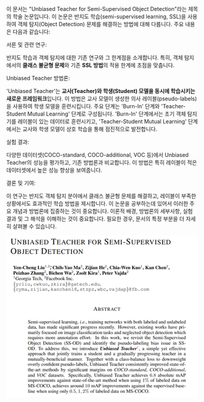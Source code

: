 이 문서는 "Unbiased Teacher for Semi-Supervised Object Detection"라는 제목의 학술 논문입니다. 이 논문은 반지도 학습(semi-supervised learning, SSL)을 사용하여 객체 탐지(Object Detection) 문제를 해결하는 방법에 대해 다룹니다. 주요 내용은 다음과 같습니다:

서론 및 관련 연구:

반지도 학습과 객체 탐지에 대한 기존 연구와 그 한계점을 소개합니다. 특히, 객체 탐지에서의 **클래스 불균형 문제**와 기존 **SSL 방법**의 적용 한계에 초점을 맞춥니다.

Unbiased Teacher 방법론:

'Unbiased Teacher'는 **교사(Teacher)와 학생(Student) 모델을 동시에 학습시키는 새로운 프레임워크**입니다. 이 방법은 교사 모델이 생성한 의사 레이블(pseudo-labels)을 사용하여 학생 모델을 훈련시킵니다.
주요 단계는 'Burn-In' 단계와 'Teacher-Student Mutual Learning' 단계로 구성됩니다. 'Burn-In' 단계에서는 초기 객체 탐지기를 레이블이 있는 데이터로 훈련시키고, 'Teacher-Student Mutual Learning' 단계에서는 교사와 학생 모델이 상호 학습을 통해 점진적으로 발전합니다.

실험 결과:

다양한 데이터셋(COCO-standard, COCO-additional, VOC 등)에서 Unbiased Teacher의 성능을 평가하고, 기존 방법론과 비교합니다. 이 방법은 특히 레이블이 적은 데이터셋에서 높은 성능 향상을 보여줍니다.

결론 및 기여:

이 연구는 반지도 객체 탐지 분야에서 클래스 불균형 문제를 해결하고, 레이블이 부족한 상황에서도 효과적인 학습 방법을 제시합니다.
이 논문을 공부하는데 있어서 이러한 주요 개념과 방법론에 집중하는 것이 중요합니다. 이론적 배경, 방법론의 세부사항, 실험 결과 및 그 해석을 이해하는 것이 중요합니다. 필요한 경우, 문서의 특정 부분을 더 자세히 살펴볼 수 있습니다.

![unbiased](./img/unbiased1.png)
